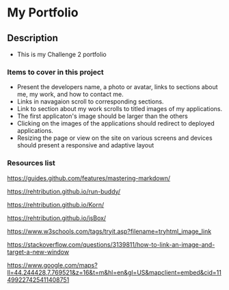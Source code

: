 # My Portfolio


## Description

- This is my Challenge 2 portfolio


### Items to cover in this project

* Present the developers name, a photo or avatar, links to sections about me, my work, and how to contact me.
* Links in navagaion scroll to corresponding sections.
* Link to section about my work scrolls to titled images of my applications.
* The first applicaton's image should be larger than the others
* Clicking on the images of the applications should redirect to deployed applications.
* Resizing the page or view on the site on various screens and devices should present a responsive and adaptive layout



### Resources list

https://guides.github.com/features/mastering-markdown/

https://rehtribution.github.io/run-buddy/

https://rehtribution.github.io/Korn/

https://rehtribution.github.io/jsBox/

https://www.w3schools.com/tags/tryit.asp?filename=tryhtml_image_link

https://stackoverflow.com/questions/3139811/how-to-link-an-image-and-target-a-new-window

https://www.google.com/maps?ll=44.244428,7.769521&z=16&t=m&hl=en&gl=US&mapclient=embed&cid=11499227425411408751